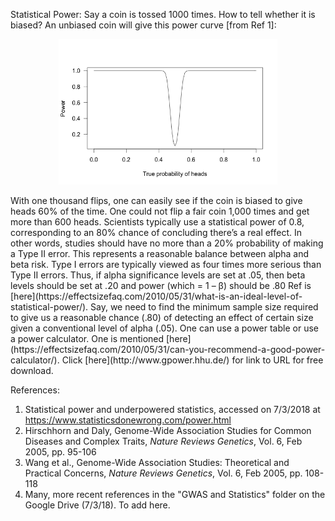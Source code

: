
Statistical Power: Say a coin is tossed 1000 times. How to tell whether it is biased? An unbiased coin will give this power curve [from Ref 1]:
<p align="center">
  <img src=https://github.com/iShankar/Atherosclerosis/blob/master/Statistics/power-curve-1000.png width="350">
</p>
With one thousand flips, one can easily see if the coin is biased to give heads 60% of the time. One could not flip a fair coin 1,000 times and get more than 600 heads. Scientists typically use a statistical power of 0.8, corresponding to an 80% chance of concluding there’s a real effect. In other words, studies should have no more than a 20% probability of making a Type II error. This represents a reasonable balance between alpha and beta risk. Type I errors are typically viewed as four times more serious than Type II errors. Thus, if alpha significance levels are set at .05, then beta levels should be set at .20 and power (which = 1 – β) should be .80 Ref is [here](https://effectsizefaq.com/2010/05/31/what-is-an-ideal-level-of-statistical-power/). Say, we need to find the minimum sample size required to give us a reasonable chance (.80) of detecting an effect of certain size given a conventional level of alpha (.05). One can use a power table or use a power calculator. One is mentioned [here](https://effectsizefaq.com/2010/05/31/can-you-recommend-a-good-power-calculator/). Click [here](http://www.gpower.hhu.de/) for link to URL for free download.   

References:
 1. Statistical power and underpowered statistics, accessed on 7/3/2018 at https://www.statisticsdonewrong.com/power.html
 2. Hirschhorn and Daly, Genome-Wide Association Studies for Common Diseases and Complex Traits, *Nature Reviews Genetics*, Vol. 6, Feb 2005, pp. 95-106
 3. Wang et al., Genome-Wide Association Studies: Theoretical and Practical Concerns, *Nature Reviews Genetics*, Vol. 6, Feb 2005, pp. 108-118
 4. Many, more recent references in the "GWAS and Statistics" folder on the Google Drive (7/3/18). To add here. 
